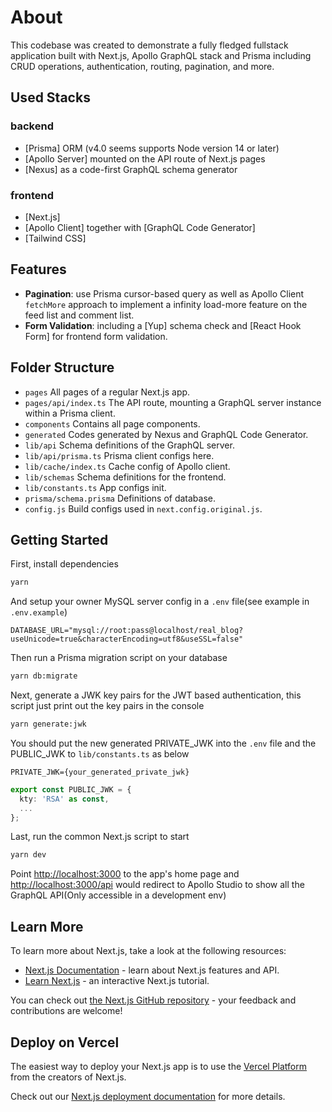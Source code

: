 # About

This codebase was created to demonstrate a fully fledged fullstack application built with Next.js, Apollo GraphQL stack and Prisma including CRUD operations, authentication, routing, pagination, and more.

## Used Stacks

### backend

- [Prisma] ORM (v4.0 seems supports Node version 14 or later)
- [Apollo Server] mounted on the API route of Next.js pages
- [Nexus] as a code-first GraphQL schema generator

### frontend

- [Next.js]
- [Apollo Client] together with [GraphQL Code Generator]
- [Tailwind CSS]

## Features

- **Pagination**: use Prisma cursor-based query as well as Apollo Client `fetchMore` approach to implement a infinity load-more feature on the feed list and comment list.
- **Form Validation**: including a [Yup] schema check and [React Hook Form] for frontend form validation.

## Folder Structure

- `pages` All pages of a regular Next.js app.
- `pages/api/index.ts`  The API route, mounting a GraphQL server instance within a Prisma client.
- `components` Contains all page components.
- `generated` Codes generated by Nexus and GraphQL Code Generator.
- `lib/api` Schema definitions of the GraphQL server.
- `lib/api/prisma.ts` Prisma client configs here.
- `lib/cache/index.ts` Cache config of Apollo client.
- `lib/schemas` Schema definitions for the frontend.
- `lib/constants.ts` App configs init.
- `prisma/schema.prisma` Definitions of database.
- `config.js` Build configs used in `next.config.original.js`.

## Getting Started

First, install dependencies

```bash
yarn
```

And setup your owner MySQL server config in a `.env` file(see example in `.env.example`)

```env
DATABASE_URL="mysql://root:pass@localhost/real_blog?useUnicode=true&characterEncoding=utf8&useSSL=false"
```

Then run a Prisma migration script on your database

```bash
yarn db:migrate
```

Next, generate a JWK key pairs for the JWT based authentication, this script just print out the key pairs in the console

```bash
yarn generate:jwk
```

You should put the new generated PRIVATE_JWK into the `.env` file and the PUBLIC_JWK to `lib/constants.ts` as below

```env
PRIVATE_JWK={your_generated_private_jwk}
```

```typescript
export const PUBLIC_JWK = {
  kty: 'RSA' as const,
  ...
};
```

Last, run the common Next.js script to start

```bash
yarn dev
```

Point [http://localhost:3000](http://localhost:3000) to the app's home page and [http://localhost:3000/api](http://localhost:3000/api) would redirect to Apollo Studio to show all the GraphQL API(Only accessible in a development env)

## Learn More

To learn more about Next.js, take a look at the following resources:

- [Next.js Documentation](https://nextjs.org/docs) - learn about Next.js features and API.
- [Learn Next.js](https://nextjs.org/learn) - an interactive Next.js tutorial.

You can check out [the Next.js GitHub repository](https://github.com/vercel/next.js/) - your feedback and contributions are welcome!

## Deploy on Vercel

The easiest way to deploy your Next.js app is to use the [Vercel Platform](https://vercel.com/new?utm_medium=default-template&filter=next.js&utm_source=create-next-app&utm_campaign=create-next-app-readme) from the creators of Next.js.

Check out our [Next.js deployment documentation](https://nextjs.org/docs/deployment) for more details.
